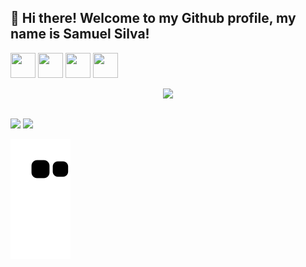 ## 👋 Hi there! Welcome to my Github profile, my name is Samuel Silva!

<p><a href="https://github.com/samuelsilvati"><img src="https://cdn.jsdelivr.net/gh/devicons/devicon/icons/html5/html5-original.svg" width="40" height="40" ></a> <a href="https://github.com/samuelsilvati"><img src="https://cdn.jsdelivr.net/gh/devicons/devicon/icons/css3/css3-original.svg"  width="40" height="40"></a> 
<a href="https://github.com/samuelsilvati"><img src="https://cdn.jsdelivr.net/gh/devicons/devicon/icons/javascript/javascript-original.svg" width="40" height="40"></a>
<a href="https://github.com/samuelsilvati"><img src="https://cdn.jsdelivr.net/gh/devicons/devicon/icons/git/git-original.svg"  width="40" height="40"></a></p>
          

<p align="center">
  <a href="https://github.com/samuelsilvati">
  <img height="180em" src="https://github-readme-stats.vercel.app/api?username=samuelsilvati&show_icons=true&theme=dark&include_all_commits=true&count_private=true"/>   <!--<img height="180em" src="https://github-readme-stats.vercel.app/api/top-langs/?username=samuelsilvati&layout=compact&langs_count=7&theme=dark"/> -->
 </p>

  
  ##

<p>
  <a href="https://instagram.com/theheermit" target="_blank"><img src="https://img.shields.io/badge/-Instagram-%23E4405F?style=for-the-badge&logo=instagram&logoColor=white" target="_blank"></a> <a href="https://www.linkedin.com/in/samuelsilvati" target="_blank"><img src="https://img.shields.io/badge/-LinkedIn-%230077B5?style=for-the-badge&logo=linkedin&logoColor=white" target="_blank"></a>    
</p>

![Snake animation](https://github.com/samuelsilvati/samuelsilvati/blob/output/github-contribution-grid-snake.svg)

<!--
**samuelsilvati/samuelsilvati** is a ✨ _special_ ✨ repository because its `README.md` (this file) appears on your GitHub profile.

Here are some ideas to get you started:

- 🔭 I’m currently working on ...
- 🌱 I’m currently learning ...
- 👯 I’m looking to collaborate on ...
- 🤔 I’m looking for help with ...
- 💬 Ask me about ...
- 📫 How to reach me: ...
- 😄 Pronouns: ...
- ⚡ Fun fact: ...
-->
